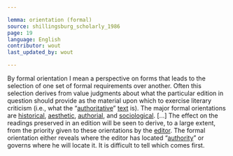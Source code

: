 ```yaml
---

lemma: orientation (formal)
source: shillingsburg_scholarly_1986
page: 19
language: English
contributor: wout
last_updated_by: wout

---
```

By formal orientation I mean a perspective on forms that leads to the selection of one set of formal requirements over another. Often this selection derives from value judgments about what the particular edition in question should provide as the material upon which to exercise literary criticism (i.e., what the “[authoritative](authoritative.html)” [text](text.html) is). The major formal orientations are [historical](orientationHistorical.html), [aesthetic](orientationAesthetic.html), [authorial](orientation[authorial.html]), and [sociological](orientationSociological.html). [...] The effect on the readings preserved in an edition will be seen to derive, to a large extent, from the priority given to these orientations by the [editor](editor.html). The formal orientation either reveals where the editor has located “[authority](authority.html)” or governs where he will locate it. It is difficult to tell which comes first.
